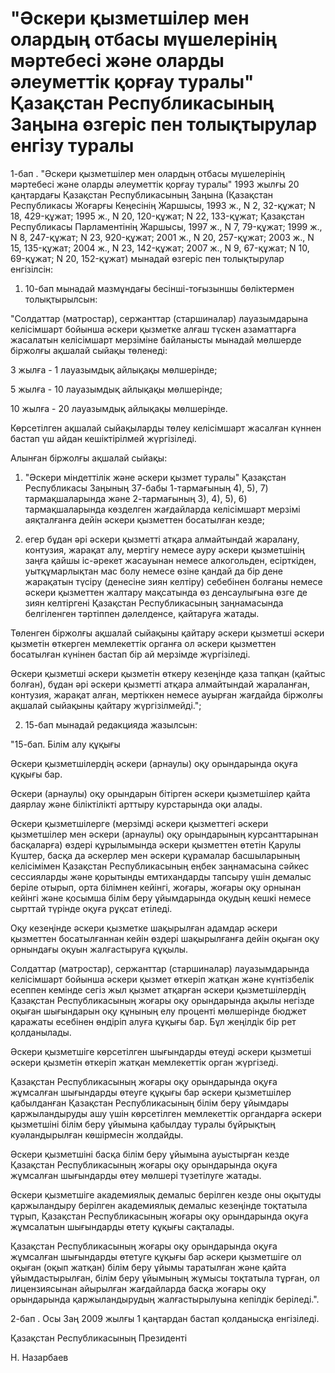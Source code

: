 # "Әскери қызметшілер мен олардың отбасы мүшелерінің мәртебесі және оларды әлеуметтік қорғау туралы" Қазақстан Республикасының Заңына өзгеріс пен толықтырулар енгізу туралы

1-бап . "Әскери қызметшілер мен олардың отбасы мүшелерінің мәртебесі және оларды әлеуметтік қорғау туралы" 1993 жылғы 20 қаңтардағы Қазақстан Республикасының Заңына (Қазақстан Республикасы Жоғарғы Кеңесінің Жаршысы, 1993 ж., N 2, 32-құжат; N 18, 429-құжат; 1995 ж., N 20, 120-құжат; N 22, 133-құжат; Қазақстан Республикасы Парламентінің Жаршысы, 1997 ж., N 7, 79-құжат; 1999 ж., N 8, 247-құжат; N 23, 920-құжат; 2001 ж., N 20, 257-құжат; 2003 ж., N 15, 135-құжат; 2004 ж., N 23, 142-құжат; 2007 ж., N 9, 67-құжат; N 10, 69-құжат; N 20, 152-құжат) мынадай өзгеріс пен толықтырулар енгізілсін:

1) 10-бап мынадай мазмұндағы бесінші-тоғызыншы бөліктермен толықтырылсын:

"Солдаттар (матростар), сержанттар (старшиналар) лауазымдарына келісімшарт бойынша әскери қызметке алғаш түскен азаматтарға жасалатын келісімшарт мерзіміне байланысты мынадай мөлшерде біржолғы ақшалай сыйақы төленеді:

3 жылға - 1 лауазымдық айлықақы мөлшерінде;

5 жылға - 10 лауазымдық айлықақы мөлшерінде;

10 жылға - 20 лауазымдық айлықақы мөлшерінде.

Көрсетілген ақшалай сыйақыларды төлеу келісімшарт жасалған күннен бастап үш айдан кешіктірілмей жүргізіледі.

Алынған біржолғы ақшалай сыйақы:

1) "Әскери міндеттілік және әскери қызмет туралы" Қазақстан Республикасы Заңының 37-бабы 1-тармағының 4), 5), 7) тармақшаларында және 2-тармағының 3), 4), 5), 6) тармақшаларында көзделген жағдайларда келісімшарт мерзімі аяқталғанға дейін әскери қызметтен босатылған кезде;

2) егер бұдан әрі әскери қызметті атқара алмайтындай жаралану, контузия, жарақат алу, мертігу немесе ауру әскери қызметшінің заңға қайшы іс-әрекет жасауынан немесе алкогольден, есірткіден, уытқұмарлықтан мас болу немесе өзіне қандай да бір дене жарақатын түсіру (денесіне зиян келтіру) себебінен болғаны немесе әскери қызметтен жалтару мақсатында өз денсаулығына өзге де зиян келтіргені Қазақстан Республикасының заңнамасында белгіленген тәртіппен дәлелденсе, қайтаруға жатады.

Төленген біржолғы ақшалай сыйақыны қайтару әскери қызметші әскери қызметін өткерген мемлекеттік органға ол әскери қызметтен босатылған күнінен бастап бір ай мерзімде жүргізіледі.

Әскери қызметші әскери қызметін өткеру кезеңінде қаза тапқан (қайтыс болған), бұдан әрі әскери қызметті атқара алмайтындай жараланған, контузия, жарақат алған, мертіккен немесе ауырған жағдайда біржолғы ақшалай сыйақыны қайтару жүргізілмейді.";

2) 15-бап мынадай редакцияда жазылсын:

"15-бап. Білім алу құқығы

Әскери қызметшілердің әскери (арнаулы) оқу орындарында оқуға құқығы бар.

Әскери (арнаулы) оқу орындарын бітірген әскери қызметшілер қайта даярлау және біліктілікті арттыру курстарында оқи алады.

Әскери қызметшілерге (мерзімді әскери қызметтегі әскери қызметшілер мен әскери (арнаулы) оқу орындарының курсанттарынан басқаларға) өздері құрылымында әскери қызметтен өтетін Қарулы Күштер, басқа да әскерлер мен әскери құрамалар басшыларының келісімімен Қазақстан Республикасының еңбек заңнамасына сәйкес сессияларды және қорытынды емтихандарды тапсыру үшін демалыс беріле отырып, орта білімнен кейінгі, жоғары, жоғары оқу орнынан кейінгі және қосымша білім беру ұйымдарында оқудың кешкі немесе сырттай түрінде оқуға рұқсат етіледі.

Оқу кезеңінде әскери қызметке шақырылған адамдар әскери қызметтен босатылғаннан кейін өздері шақырылғанға дейін оқыған оқу орнындағы оқуын жалғастыруға құқылы.

Солдаттар (матростар), сержанттар (старшиналар) лауазымдарында келісімшарт бойынша әскери қызмет өткеріп жатқан және күнтізбелік есеппен кемінде сегіз жыл қызмет атқарған әскери қызметшілердің Қазақстан Республикасының жоғары оқу орындарында ақылы негізде оқыған шығындарын оқу құнының елу проценті мөлшерінде бюджет қаражаты есебінен өндіріп алуға құқығы бар. Бұл жеңілдік бір рет қолданылады.

Әскери қызметшіге көрсетілген шығындарды өтеуді әскери қызметші әскери қызметін өткеріп жатқан мемлекеттік орган жүргізеді.

Қазақстан Республикасының жоғары оқу орындарында оқуға жұмсалған шығындарды өтеуге құқығы бар әскери қызметшілер қабылданған Қазақстан Республикасының білім беру ұйымдары қаржыландыруды ашу үшін көрсетілген мемлекеттік органдарға әскери қызметшіні білім беру ұйымына қабылдау туралы бұйрықтың куәландырылған көшірмесін жолдайды.

Әскери қызметшіні басқа білім беру ұйымына ауыстырған кезде Қазақстан Республикасының жоғары оқу орындарында оқуға жұмсалған шығындарды өтеу мөлшері түзетілуге жатады.

Әскери қызметшіге академиялық демалыс берілген кезде оны оқытуды қаржыландыру берілген академиялық демалыс кезеңінде тоқтатыла тұрып, Қазақстан Республикасының жоғары оқу орындарында оқуға жұмсалатын шығындарды өтету құқығы сақталады.

Қазақстан Республикасының жоғары оқу орындарында оқуға жұмсалған шығындарды өтетуге құқығы бар әскери қызметшіге ол оқыған (оқып жатқан) білім беру ұйымы таратылған және қайта ұйымдастырылған, білім беру ұйымының жұмысы тоқтатыла тұрған, ол лицензиясынан айырылған жағдайларда басқа жоғары оқу орындарында қаржыландырудың жалғастырылуына кепілдік беріледі.".

2-бап . Осы Заң 2009 жылғы 1 қаңтардан бастап қолданысқа енгізіледі.

Қазақстан Республикасының Президенті

Н. Назарбаев

